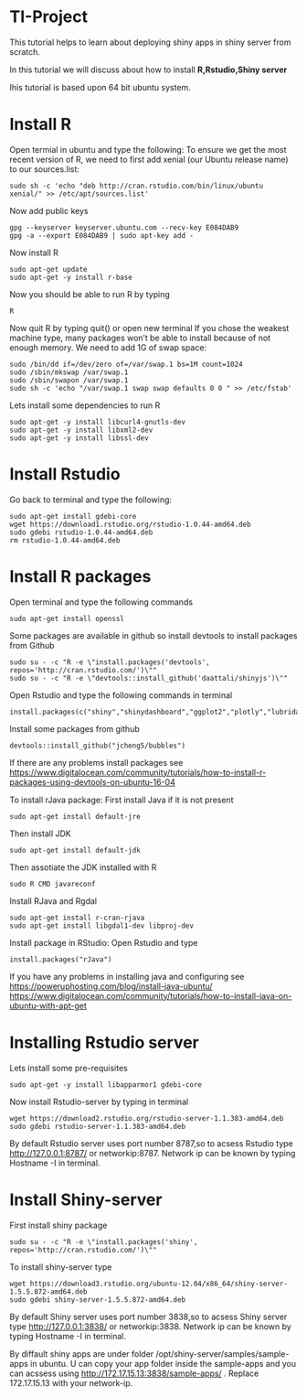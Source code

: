 # TI-Project

This tutorial helps to learn about deploying shiny apps in shiny server from scratch.

In this tutorial we will discuss about how to install **R,Rstudio,Shiny server**

Ihis tutorial is based upon 64 bit ubuntu system. 

# Install R
Open termial in ubuntu and type the following:
To ensure we get the most recent version of R, we need to first add xenial (our Ubuntu release name) to our sources.list:
```
sudo sh -c 'echo "deb http://cran.rstudio.com/bin/linux/ubuntu xenial/" >> /etc/apt/sources.list'
```
Now add public keys
```
gpg --keyserver keyserver.ubuntu.com --recv-key E084DAB9
gpg -a --export E084DAB9 | sudo apt-key add -
```
Now install R
```
sudo apt-get update
sudo apt-get -y install r-base
```
Now you should be able to run R by typing
```
R
```
Now quit R by typing quit() or open new terminal
If you chose the weakest machine type, many packages won’t be able to install because of not enough memory. We need to add 1G of swap space:
```
sudo /bin/dd if=/dev/zero of=/var/swap.1 bs=1M count=1024
sudo /sbin/mkswap /var/swap.1
sudo /sbin/swapon /var/swap.1
sudo sh -c 'echo "/var/swap.1 swap swap defaults 0 0 " >> /etc/fstab'
```
Lets install some dependencies to run R
```
sudo apt-get -y install libcurl4-gnutls-dev
sudo apt-get -y install libxml2-dev
sudo apt-get -y install libssl-dev
```
# Install Rstudio
Go back to terminal and type the following:
```
sudo apt-get install gdebi-core
wget https://download1.rstudio.org/rstudio-1.0.44-amd64.deb
sudo gdebi rstudio-1.0.44-amd64.deb
rm rstudio-1.0.44-amd64.deb
```
# Install R packages
Open terminal and type the following commands
```
sudo apt-get install openssl
```
Some packages are available in github so install devtools to install packages from Github
```
sudo su - -c "R -e \"install.packages('devtools', repos='http://cran.rstudio.com/')\""
sudo su - -c "R -e \"devtools::install_github('daattali/shinyjs')\""
```

Open Rstudio and type the following commands in terminal
```
install.packages(c("shiny","shinydashboard","ggplot2","plotly","lubridate","shinythemes","reshape","dplyr","tidyr","xts","pool","dplyr","shinyjs","xlsx","readxl","DT","pool","bubbles","shinySignals","plyr"))
```
Install some packages from github
```
devtools::install_github("jcheng5/bubbles")
```
If there are any problems install packages see https://www.digitalocean.com/community/tutorials/how-to-install-r-packages-using-devtools-on-ubuntu-16-04

To install rJava package:
First install Java if it is not present
```
sudo apt-get install default-jre
```
Then install JDK
```
sudo apt-get install default-jdk
```
Then assotiate the JDK installed with R
```
sudo R CMD javareconf
```
Install RJava and Rgdal
```
sudo apt-get install r-cran-rjava
sudo apt-get install libgdal1-dev libproj-dev
```
Install package in RStudio: Open Rstudio and type
```
install.packages("rJava")
```
If you have any problems in installing java and configuring see
https://poweruphosting.com/blog/install-java-ubuntu/
https://www.digitalocean.com/community/tutorials/how-to-install-java-on-ubuntu-with-apt-get

# Installing Rstudio server
Lets install some pre-requisites
```
sudo apt-get -y install libapparmor1 gdebi-core
```
Now install Rstudio-server by typing in terminal
```
wget https://download2.rstudio.org/rstudio-server-1.1.383-amd64.deb
sudo gdebi rstudio-server-1.1.383-amd64.deb
```
By default Rstudio server uses port number 8787,so to acsess Rstudio type  http://127.0.0.1:8787/  or networkip:8787.
Network ip can be known by typing Hostname -I in terminal.
# Install Shiny-server
First install shiny package
```
sudo su - -c "R -e \"install.packages('shiny', repos='http://cran.rstudio.com/')\""
```
To install shiny-server type
```
wget https://download3.rstudio.org/ubuntu-12.04/x86_64/shiny-server-1.5.5.872-amd64.deb
sudo gdebi shiny-server-1.5.5.872-amd64.deb
```
By default Shiny server uses port number 3838,so to acsess Shiny server type  http://127.0.0.1:3838/  or networkip:3838.
Network ip can be known by typing Hostname -I in terminal.

By diffault shiny apps are under folder /opt/shiny-server/samples/sample-apps in ubuntu. U can copy your app folder inside the sample-apps and you can acssess using http://172.17.15.13:3838/sample-apps/ . Replace 172.17.15.13 with your network-ip.
